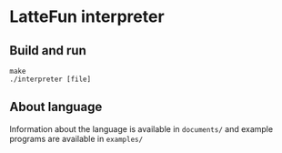 # LatteFun interpreter

## Build and run
```
make
./interpreter [file]
```

## About language
Information about the language is available in `documents/` and example programs are available in `examples/`